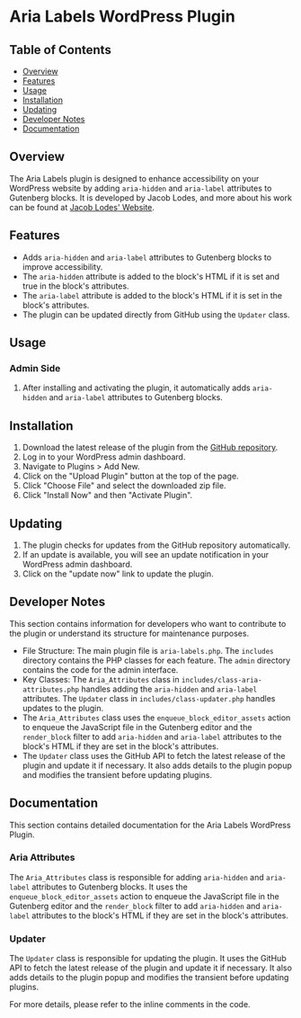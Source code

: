 # Aria Labels WordPress Plugin

## Table of Contents

-   [Overview](#overview)
-   [Features](#features)
-   [Usage](#usage)
-   [Installation](#installation)
-   [Updating](#updating)
-   [Developer Notes](#developer-notes)
-   [Documentation](#documentation)

## Overview

The Aria Labels plugin is designed to enhance accessibility on your WordPress website by adding `aria-hidden` and `aria-label` attributes to Gutenberg blocks. It is developed by Jacob Lodes, and more about his work can be found at [Jacob Lodes' Website](http://jlodes.com/).

## Features

-   Adds `aria-hidden` and `aria-label` attributes to Gutenberg blocks to improve accessibility.
-   The `aria-hidden` attribute is added to the block's HTML if it is set and true in the block's attributes.
-   The `aria-label` attribute is added to the block's HTML if it is set in the block's attributes.
-   The plugin can be updated directly from GitHub using the `Updater` class.

## Usage

### Admin Side

1. After installing and activating the plugin, it automatically adds `aria-hidden` and `aria-label` attributes to Gutenberg blocks.

## Installation

1. Download the latest release of the plugin from the [GitHub repository](https://github.com/Silver0034/Aria-Labels/releases).
2. Log in to your WordPress admin dashboard.
3. Navigate to Plugins > Add New.
4. Click on the "Upload Plugin" button at the top of the page.
5. Click "Choose File" and select the downloaded zip file.
6. Click "Install Now" and then "Activate Plugin".

## Updating

1. The plugin checks for updates from the GitHub repository automatically.
2. If an update is available, you will see an update notification in your WordPress admin dashboard.
3. Click on the "update now" link to update the plugin.

## Developer Notes

This section contains information for developers who want to contribute to the plugin or understand its structure for maintenance purposes.

-   File Structure: The main plugin file is `aria-labels.php`. The `includes` directory contains the PHP classes for each feature. The `admin` directory contains the code for the admin interface.
-   Key Classes: The `Aria_Attributes` class in `includes/class-aria-attributes.php` handles adding the `aria-hidden` and `aria-label` attributes. The `Updater` class in `includes/class-updater.php` handles updates to the plugin.
-   The `Aria_Attributes` class uses the `enqueue_block_editor_assets` action to enqueue the JavaScript file in the Gutenberg editor and the `render_block` filter to add `aria-hidden` and `aria-label` attributes to the block's HTML if they are set in the block's attributes.
-   The `Updater` class uses the GitHub API to fetch the latest release of the plugin and update it if necessary. It also adds details to the plugin popup and modifies the transient before updating plugins.

## Documentation

This section contains detailed documentation for the Aria Labels WordPress Plugin.

### Aria Attributes

The `Aria_Attributes` class is responsible for adding `aria-hidden` and `aria-label` attributes to Gutenberg blocks. It uses the `enqueue_block_editor_assets` action to enqueue the JavaScript file in the Gutenberg editor and the `render_block` filter to add `aria-hidden` and `aria-label` attributes to the block's HTML if they are set in the block's attributes.

### Updater

The `Updater` class is responsible for updating the plugin. It uses the GitHub API to fetch the latest release of the plugin and update it if necessary. It also adds details to the plugin popup and modifies the transient before updating plugins.

For more details, please refer to the inline comments in the code.
